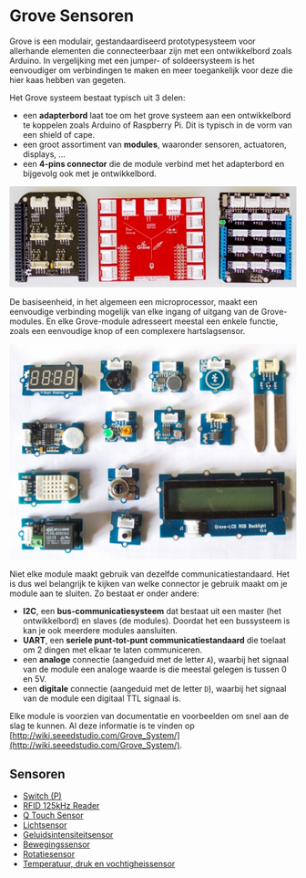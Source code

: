 # Grove Sensoren

Grove is een modulair, gestandaardiseerd prototypesysteem voor allerhande elementen die connecteerbaar zijn met een ontwikkelbord zoals Arduino. In vergelijking met een jumper- of soldeersysteem is het eenvoudiger om verbindingen te maken en meer toegankelijk voor deze die hier kaas hebben van gegeten.

Het Grove systeem bestaat typisch uit 3 delen:

* een **adapterbord** laat toe om het grove systeem aan een ontwikkelbord te koppelen zoals Arduino of Raspberry Pi. Dit is typisch in de vorm van een shield of cape.
* een groot assortiment van **modules**, waaronder sensoren, actuatoren, displays, ...
* een **4-pins connector** die de module verbind met het adapterbord en bijgevolg ook met je ontwikkelbord.

![Adapterborden](./img/boards.jpg)

De basiseenheid, in het algemeen een microprocessor, maakt een eenvoudige verbinding mogelijk van elke ingang of uitgang van de Grove-modules. En elke Grove-module adresseert meestal een enkele functie, zoals een eenvoudige knop of een complexere hartslagsensor.

![Modules](./img/sensors.jpg)

Niet elke module maakt gebruik van dezelfde communicatiestandaard. Het is dus wel belangrijk te kijken van welke connector je gebruik maakt om je module aan te sluiten. Zo bestaat er onder andere:

* **I2C**, een **bus-communicatiesysteem** dat bestaat uit een master (het ontwikkelbord) en slaves (de modules). Doordat het een bussysteem is kan je ook meerdere modules aansluiten.
* **UART**, een **seriele punt-tot-punt communicatiestandaard** die toelaat om 2 dingen met elkaar te laten communiceren.
* een **analoge** connectie (aangeduid met de letter `A`), waarbij het signaal van de module een analoge waarde is die meestal gelegen is tussen 0 en 5V.
* een **digitale** connectie (aangeduid met de letter `D`), waarbij het signaal van de module een digitaal TTL signaal is.

Elke module is voorzien van documentatie en voorbeelden om snel aan de slag te kunnen. Al deze informatie is te vinden op [http://wiki.seeedstudio.com/Grove_System/](http://wiki.seeedstudio.com/Grove_System/).

## Sensoren

* [Switch (P)](./switch/README.md)
* [RFID 125kHz Reader](./rfid/README.md)
* [Q Touch Sensor](./q_touch/README.md)
* [Lichtsensor](./light-sensor)
* [Geluidsintensiteitsensor](./loudness-sensor)
* [Bewegingssensor](./motion-sensor)
* [Rotatiesensor](./rotary-sensor)
* [Temperatuur, druk en vochtigheissensor](./tph-sensor)
  
